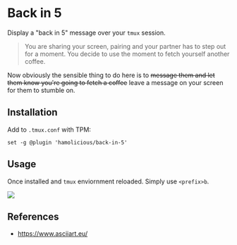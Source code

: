 # Back in 5

Display a "back in 5" message over your `tmux` session.

> You are sharing your screen, pairing and your partner has to step out for a moment.
> You decide to use the moment to fetch yourself another coffee.

Now obviously the sensible thing to do here is to ~~message them and let them know you're going to fetch a coffee~~ leave a message on your screen for them to stumble on.

## Installation

Add to `.tmux.conf` with TPM:

```tmux
set -g @plugin 'hamolicious/back-in-5'
```

## Usage

Once installed and `tmux` enviornment reloaded. Simply use `<prefix>b`.

![](https://i.ibb.co/HT0cCsHW/2025-04-26-00-14.png)

## References

- https://www.asciiart.eu/
